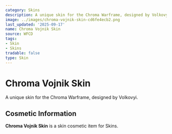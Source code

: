 ```yaml
---
category: Skins
description: A unique skin for the Chroma Warframe, designed by Volkovyi.
image: ../images/chroma-vojnik-skin-cd6fe4ecb2.png
last_updated: '2025-09-17'
name: Chroma Vojnik Skin
source: WFCD
tags:
- Skin
- Skins
tradable: false
type: Skin
---
```


# Chroma Vojnik Skin

A unique skin for the Chroma Warframe, designed by Volkovyi.

## Cosmetic Information

**Chroma Vojnik Skin** is a skin cosmetic item for Skins.

